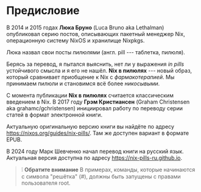 # Предисловие

В 2014 и 2015 годах **Люка Бруно** (Luca Bruno aka Lethalman) опубликовал серию постов, описывающих пакетный менеджер Nix, операционную систему NixOS и хранилище Nixpkgs.

Люка назвал свои посты *пилюлями* (англ. pill --- таблетка, пилюля).

Берясь за перевод, я пытался выяснить, нет ли у выражения *in pills* устойчивого смысла и я его не нашёл.
**Nix в пилюлях** --- новый образ, который сравнивает приобщение к Nix с *фармакотерапией*.
Мы принимаем пилюли и становимся всё более *никосывыми*.

С момента публикации **Nix в пилюлях** считается классическим введением в Nix. В 2017 году **Грэм Кристиансен** (Graham Christensen aka grahamc/gchristensen) инициировал работу по переводу серии статей в формат электронной книги.

Актуальную оригинальную версию книги вы найдёте по адресу https://nixos.org/guides/nix-pills/.
Там же доступен вариант в формате EPUB.

В 2024 году Марк Шевченко начал перевод книги на русский язык.
Актуальная версия доступна по адресу https://nix-pills-ru.github.io.

> ❕ **Обратите внимание**
> В примерах, команды, которые начинаются с символа "решётка" (#), должны быть запущены с правами пользователя root.